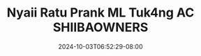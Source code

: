 --- 
title: "Nyaii Ratu Prank ML Tuk4ng AC SHIIBAOWNERS"
description: "download   Nyaii Ratu Prank ML Tuk4ng AC SHIIBAOWNERS   video full baru"
date: 2024-10-03T06:52:29-08:00
file_code: "1r0ixwi3uehy"
draft: false
cover: "zrwepnkt9lsdwz6k.jpg"
tags: ["Nyaii", "Ratu", "Prank", "SHIIBAOWNERS", "bokep-indo", "bokep-viral", "bokep-ig"]
length: 3063
fld_id: "1483065"
foldername: "A prank"
categories: ["A prank"]
views: 5
---